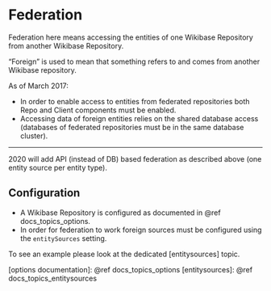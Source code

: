 # Federation

Federation here means accessing the entities of one Wikibase Repository from another Wikibase Repository.

“Foreign” is used to mean that something refers to and comes from another Wikibase repository.

As of March 2017:
 - In order to enable access to entities from federated repositories both Repo and Client components must be enabled.
 - Accessing data of foreign entities relies on the shared database access (databases of federated repositories must be in the same database cluster).

----

2020 will add API (instead of DB) based federation as described above (one entity source per entity type).

## Configuration

* A Wikibase Repository is configured as documented in @ref docs_topics_options.
* In order for federation to work foreign sources must be configured using the `entitySources` setting.

To see an example please look at the dedicated [entitysources] topic.

[options documentation]: @ref docs_topics_options
[entitysources]: @ref docs_topics_entitysources
